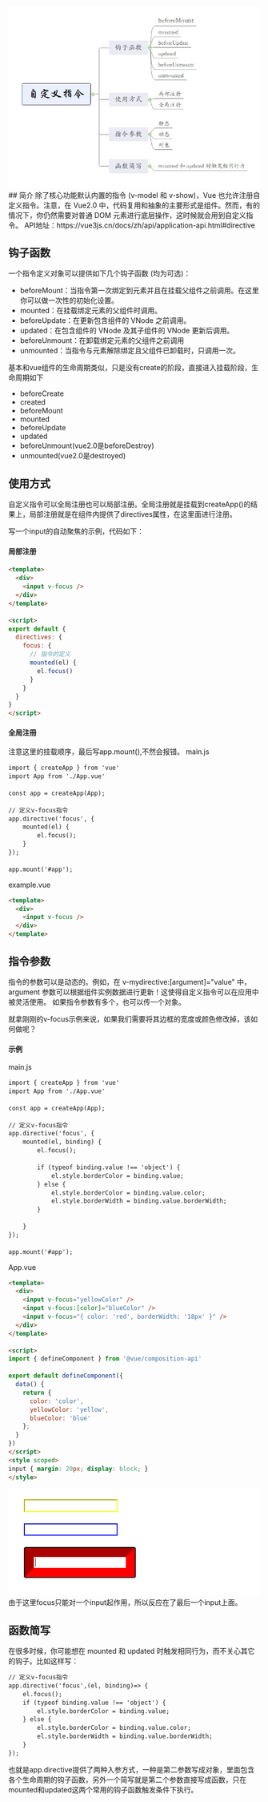 <div style="text-align: center"><img src="./模板语法/自定义指令概述.jpg"></div>
## 简介
除了核心功能默认内置的指令 (v-model 和 v-show)，Vue 也允许注册自定义指令。注意，在 Vue2.0 中，代码复用和抽象的主要形式是组件。然而，有的情况下，你仍然需要对普通 DOM 元素进行底层操作，这时候就会用到自定义指令。
API地址：https://vue3js.cn/docs/zh/api/application-api.html#directive

## 钩子函数
一个指令定义对象可以提供如下几个钩子函数 (均为可选)：
* beforeMount：当指令第一次绑定到元素并且在挂载父组件之前调用。在这里你可以做一次性的初始化设置。
* mounted：在挂载绑定元素的父组件时调用。
* beforeUpdate：在更新包含组件的 VNode 之前调用。
* updated：在包含组件的 VNode 及其子组件的 VNode 更新后调用。
* beforeUnmount：在卸载绑定元素的父组件之前调用
* unmounted：当指令与元素解除绑定且父组件已卸载时，只调用一次。

基本和vue组件的生命周期类似，只是没有create的阶段，直接进入挂载阶段，生命周期如下
* beforeCreate
* created
* beforeMount
* mounted
* beforeUpdate
* updated
* beforeUnmount(vue2.0是beforeDestroy)
* unmounted(vue2.0是destroyed)


## 使用方式
自定义指令可以全局注册也可以局部注册。全局注册就是挂载到createApp()的结果上，局部注册就是在组件内提供了directives属性，在这里面进行注册。

写一个input的自动聚焦的示例，代码如下：
#### 局部注册
```html
<template>
  <div>
    <input v-focus />
  </div>
</template>

<script>
export default {
  directives: {
    focus: {
      // 指令的定义
      mounted(el) {
        el.focus()
      }
    }
  }
}
</script>
```

#### 全局注冊
注意这里的挂载顺序，最后写app.mount(),不然会报错。
main.js
```html
import { createApp } from 'vue'
import App from './App.vue'

const app = createApp(App);

// 定义v-focus指令
app.directive('focus', {
    mounted(el) {
        el.focus();
    }
});

app.mount('#app');
```
example.vue
```html
<template>
  <div>
    <input v-focus />
  </div>
</template>
```

## 指令参数
指令的参数可以是动态的。例如，在 v-mydirective:[argument]="value" 中，argument 参数可以根据组件实例数据进行更新！这使得自定义指令可以在应用中被灵活使用。
如果指令参数有多个，也可以传一个对象。

就拿刚刚的v-focus示例来说，如果我们需要将其边框的宽度或颜色修改掉，该如何做呢？
#### 示例
main.js
```html
import { createApp } from 'vue'
import App from './App.vue'

const app = createApp(App);

// 定义v-focus指令
app.directive('focus', {
    mounted(el, binding) {
        el.focus();

        if (typeof binding.value !== 'object') {
            el.style.borderColor = binding.value;
        } else {
            el.style.borderColor = binding.value.color;
            el.style.borderWidth = binding.value.borderWidth;
        }
        
    }
});

app.mount('#app');
```
App.vue
```html
<template>
  <div>
    <input v-focus="yellowColor" />
    <input v-focus:[color]="blueColor" />
    <input v-focus="{ color: 'red', borderWidth: '18px' }" /> 
  </div>
</template>

<script>
import { defineComponent } from '@vue/composition-api'

export default defineComponent({
  data() {
    return {
      color: 'color',
      yellowColor: 'yellow',
      blueColor: 'blue'
    };
  }
})
</script>
<style scoped>
input { margin: 20px; display: block; }
</style>
```
<div style="text-align: center"><img src="./模板语法/自定义指令.jpg"></div>
由于这里focus只能对一个input起作用，所以反应在了最后一个input上面。

## 函数简写
在很多时候，你可能想在 mounted 和 updated 时触发相同行为，而不关心其它的钩子。比如这样写：
```html
// 定义v-focus指令
app.directive('focus',(el, binding)=> {
    el.focus();
    if (typeof binding.value !== 'object') {
        el.style.borderColor = binding.value;
    } else {
        el.style.borderColor = binding.value.color;
        el.style.borderWidth = binding.value.borderWidth;
    }
});
```

也就是app.directive提供了两种入参方式，一种是第二参数写成对象，里面包含各个生命周期的钩子函数，另外一个简写就是第二个参数直接写成函数，只在mounted和updated这两个常用的钩子函数触发条件下执行。
